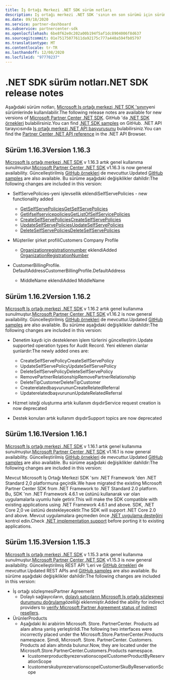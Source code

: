 ```yaml
---
title: İş Ortağı Merkezi .NET SDK sürüm notları
description: Iş ortağı merkezi .NET SDK 'sının en son sürümü için sürüm notları.
ms.date: 09/18/2020
ms.service: partner-dashboard
ms.subservice: partnercenter-sdk
ms.openlocfilehash: 6be8f62e0c202a00b194f5af1dc8904006f8d637
ms.sourcegitcommit: 01e75175077611da92175c777a440a594fb05797
ms.translationtype: MT
ms.contentlocale: tr-TR
ms.lasthandoff: 12/08/2020
ms.locfileid: "97770237"
---
```

# <a name="net-sdk-release-notes"></a><span data-ttu-id="08afb-103">.NET SDK sürüm notları</span><span class="sxs-lookup"><span data-stu-id="08afb-103">.NET SDK release notes</span></span>

<span data-ttu-id="08afb-104">Aşağıdaki sürüm notları, [Microsoft Iş ortağı merkezi .NET SDK 'sının](https://www.nuget.org/packages/Microsoft.Store.PartnerCenter)yeni sürümlerinde kullanılabilir.</span><span class="sxs-lookup"><span data-stu-id="08afb-104">The following release notes are available for new versions of [Microsoft Partner Center .NET SDK](https://www.nuget.org/packages/Microsoft.Store.PartnerCenter).</span></span> <span data-ttu-id="08afb-105">GitHub 'da [.NET SDK örnekleri](https://github.com/Microsoft/Partner-Center-DotNet-Samples) bulabilirsiniz.</span><span class="sxs-lookup"><span data-stu-id="08afb-105">You can find [.NET SDK samples](https://github.com/Microsoft/Partner-Center-DotNet-Samples) on GitHub.</span></span> <span data-ttu-id="08afb-106">.NET API tarayıcısında [Iş ortağı merkezi .NET API başvurusunu](/dotnet/api/?view=partnercenter-dotnet-latest&preserve-view=true) bulabilirsiniz.</span><span class="sxs-lookup"><span data-stu-id="08afb-106">You can find the [Partner Center .NET API reference](/dotnet/api/?view=partnercenter-dotnet-latest&preserve-view=true) in the .NET API Browser.</span></span>

## <a name="version-1163"></a><span data-ttu-id="08afb-107">Sürüm 1.16.3</span><span class="sxs-lookup"><span data-stu-id="08afb-107">Version 1.16.3</span></span>

<span data-ttu-id="08afb-108">[Microsoft Iş ortağı merkezi .NET SDK](https://www.nuget.org/packages/Microsoft.Store.PartnerCenter/1.16.3) v 1.16.3 artık genel kullanıma sunulmuştur.</span><span class="sxs-lookup"><span data-stu-id="08afb-108">[Microsoft Partner Center .NET SDK](https://www.nuget.org/packages/Microsoft.Store.PartnerCenter/1.16.3) v1.16.3 is now general availability.</span></span> <span data-ttu-id="08afb-109">Güncelleştirilmiş [GitHub örnekleri](https://github.com/Microsoft/Partner-Center-DotNet-Samples) de mevcuttur.</span><span class="sxs-lookup"><span data-stu-id="08afb-109">Updated [GitHub samples](https://github.com/Microsoft/Partner-Center-DotNet-Samples) are also available.</span></span> <span data-ttu-id="08afb-110">Bu sürüme aşağıdaki değişiklikler dahildir:</span><span class="sxs-lookup"><span data-stu-id="08afb-110">The following changes are included in this version:</span></span>

* <span data-ttu-id="08afb-111">SelfServePolicies-yeni işlevsellik eklendi</span><span class="sxs-lookup"><span data-stu-id="08afb-111">SelfServePolicies - new functionality added</span></span>
  * [<span data-ttu-id="08afb-112">GetSelfServePolicies</span><span class="sxs-lookup"><span data-stu-id="08afb-112">GetSelfServePolicies</span></span>](get-a-self-serve-policy-by-id.md)
  * [<span data-ttu-id="08afb-113">Getlıfselfservicepolicies</span><span class="sxs-lookup"><span data-stu-id="08afb-113">GetListOfSelfServicePolicies</span></span>](get-a-list-of-self-serve-policies.md)
  * [<span data-ttu-id="08afb-114">CreateSelfServePolicies</span><span class="sxs-lookup"><span data-stu-id="08afb-114">CreateSelfServePolicies</span></span>](create-a-self-serve-policy.md)
  * [<span data-ttu-id="08afb-115">UpdateSelfServePolicies</span><span class="sxs-lookup"><span data-stu-id="08afb-115">UpdateSelfServePolicies</span></span>](update-a-self-serve-policy.md)
  * [<span data-ttu-id="08afb-116">DeleteSelfServePolicies</span><span class="sxs-lookup"><span data-stu-id="08afb-116">DeleteSelfServePolicies</span></span>](delete-a-self-serve-policy.md)

* <span data-ttu-id="08afb-117">Müşteriler şirket profili</span><span class="sxs-lookup"><span data-stu-id="08afb-117">Customers Company Profile</span></span>
  * <span data-ttu-id="08afb-118">[Organizationregistrationnumber](create-a-customer.md) eklendi</span><span class="sxs-lookup"><span data-stu-id="08afb-118">Added [OrganizationRegistrationNumber](create-a-customer.md)</span></span>

* <span data-ttu-id="08afb-119">CustomerBillingProfile. DefaultAddress</span><span class="sxs-lookup"><span data-stu-id="08afb-119">CustomerBillingProfile.DefaultAddress</span></span>
  * <span data-ttu-id="08afb-120">MiddleName eklendi</span><span class="sxs-lookup"><span data-stu-id="08afb-120">Added MiddleName</span></span>

## <a name="version-1162"></a><span data-ttu-id="08afb-121">Sürüm 1.16.2</span><span class="sxs-lookup"><span data-stu-id="08afb-121">Version 1.16.2</span></span>

<span data-ttu-id="08afb-122">[Microsoft Iş ortağı merkezi .NET SDK](https://www.nuget.org/packages/Microsoft.Store.PartnerCenter/1.16.2) v 1.16.2 artık genel kullanıma sunulmuştur.</span><span class="sxs-lookup"><span data-stu-id="08afb-122">[Microsoft Partner Center .NET SDK](https://www.nuget.org/packages/Microsoft.Store.PartnerCenter/1.16.2) v1.16.2 is now general availability.</span></span> <span data-ttu-id="08afb-123">Güncelleştirilmiş [GitHub örnekleri](https://github.com/Microsoft/Partner-Center-DotNet-Samples) de mevcuttur.</span><span class="sxs-lookup"><span data-stu-id="08afb-123">Updated [GitHub samples](https://github.com/Microsoft/Partner-Center-DotNet-Samples) are also available.</span></span> <span data-ttu-id="08afb-124">Bu sürüme aşağıdaki değişiklikler dahildir:</span><span class="sxs-lookup"><span data-stu-id="08afb-124">The following changes are included in this version:</span></span>

* <span data-ttu-id="08afb-125">Denetim kaydı için desteklenen işlem türlerini güncelleştirin.</span><span class="sxs-lookup"><span data-stu-id="08afb-125">Update supported operation types for Audit Record.</span></span> <span data-ttu-id="08afb-126">Yeni eklenen olanlar şunlardır:</span><span class="sxs-lookup"><span data-stu-id="08afb-126">The newly added ones are:</span></span>
  * <span data-ttu-id="08afb-127">CreateSelfServePolicy</span><span class="sxs-lookup"><span data-stu-id="08afb-127">CreateSelfServePolicy</span></span>
  * <span data-ttu-id="08afb-128">UpdateSelfServePolicy</span><span class="sxs-lookup"><span data-stu-id="08afb-128">UpdateSelfServePolicy</span></span>
  * <span data-ttu-id="08afb-129">DeleteSelfServePolicy</span><span class="sxs-lookup"><span data-stu-id="08afb-129">DeleteSelfServePolicy</span></span>
  * <span data-ttu-id="08afb-130">RemovePartnerRelationship</span><span class="sxs-lookup"><span data-stu-id="08afb-130">RemovePartnerRelationship</span></span>
  * <span data-ttu-id="08afb-131">DeleteTipCustomer</span><span class="sxs-lookup"><span data-stu-id="08afb-131">DeleteTipCustomer</span></span>
  * <span data-ttu-id="08afb-132">Createrelatedbaşvurunun</span><span class="sxs-lookup"><span data-stu-id="08afb-132">CreateRelatedReferral</span></span>
  * <span data-ttu-id="08afb-133">Updaterelatedbaşvurunun</span><span class="sxs-lookup"><span data-stu-id="08afb-133">UpdateRelatedReferral</span></span>

* <span data-ttu-id="08afb-134">Hizmet isteği oluşturma artık kullanım dışıdır</span><span class="sxs-lookup"><span data-stu-id="08afb-134">Service request creation is now deprecated</span></span>
* <span data-ttu-id="08afb-135">Destek konuları artık kullanım dışıdır</span><span class="sxs-lookup"><span data-stu-id="08afb-135">Support topics are now deprecated</span></span>


## <a name="version-1161"></a><span data-ttu-id="08afb-136">Sürüm 1.16.1</span><span class="sxs-lookup"><span data-stu-id="08afb-136">Version 1.16.1</span></span>

<span data-ttu-id="08afb-137">[Microsoft Iş ortağı merkezi .NET SDK](https://www.nuget.org/packages/Microsoft.Store.PartnerCenter/1.16.1) v 1.16.1 artık genel kullanıma sunulmuştur.</span><span class="sxs-lookup"><span data-stu-id="08afb-137">[Microsoft Partner Center .NET SDK](https://www.nuget.org/packages/Microsoft.Store.PartnerCenter/1.16.1) v1.16.1 is now general availability.</span></span> <span data-ttu-id="08afb-138">Güncelleştirilmiş [GitHub örnekleri](https://github.com/Microsoft/Partner-Center-DotNet-Samples) de mevcuttur.</span><span class="sxs-lookup"><span data-stu-id="08afb-138">Updated [GitHub samples](https://github.com/Microsoft/Partner-Center-DotNet-Samples) are also available.</span></span> <span data-ttu-id="08afb-139">Bu sürüme aşağıdaki değişiklikler dahildir:</span><span class="sxs-lookup"><span data-stu-id="08afb-139">The following changes are included in this version:</span></span>

<span data-ttu-id="08afb-140">Mevcut Microsoft Iş Ortağı Merkezi SDK 'sını .NET Framework 'den .NET Standard 2,0 platformuna geçirdik.</span><span class="sxs-lookup"><span data-stu-id="08afb-140">We have migrated the existing Microsoft Partner Center SDK from .NET Framework to .NET Standard 2.0 platform.</span></span> <span data-ttu-id="08afb-141">Bu, SDK 'nın .NET Framework 4.6.1 ve üstünü kullanarak var olan uygulamalarla uyumlu hale getirir.</span><span class="sxs-lookup"><span data-stu-id="08afb-141">This will make the SDK compatible with existing applications using .NET Framework 4.6.1 and above.</span></span> <span data-ttu-id="08afb-142">SDK, .NET Core 2,0 ve üstünü destekleyecektir.</span><span class="sxs-lookup"><span data-stu-id="08afb-142">The SDK will support .NET Core 2.0 and above.</span></span> <span data-ttu-id="08afb-143">Mevcut uygulamalara geçmeden önce [.NET uygulama desteğini](/dotnet/standard/net-standard) kontrol edin.</span><span class="sxs-lookup"><span data-stu-id="08afb-143">Check [.NET implementation support](/dotnet/standard/net-standard) before porting it to existing applications.</span></span>   


## <a name="version-1153"></a><span data-ttu-id="08afb-144">Sürüm 1.15.3</span><span class="sxs-lookup"><span data-stu-id="08afb-144">Version 1.15.3</span></span>
<span data-ttu-id="08afb-145">[Microsoft Iş ortağı merkezi .NET SDK](https://www.nuget.org/packages/Microsoft.Store.PartnerCenter/1.15.3) v 1.15.3 artık genel kullanıma sunulmuştur.</span><span class="sxs-lookup"><span data-stu-id="08afb-145">[Microsoft Partner Center .NET SDK](https://www.nuget.org/packages/Microsoft.Store.PartnerCenter/1.15.3) v1.15.3 is now general availability.</span></span> <span data-ttu-id="08afb-146">Güncelleştirilmiş REST API 'Leri ve [GitHub örnekleri](https://github.com/Microsoft/Partner-Center-DotNet-Samples) de mevcuttur.</span><span class="sxs-lookup"><span data-stu-id="08afb-146">Updated REST APIs and [GitHub samples](https://github.com/Microsoft/Partner-Center-DotNet-Samples) are also available.</span></span> <span data-ttu-id="08afb-147">Bu sürüme aşağıdaki değişiklikler dahildir:</span><span class="sxs-lookup"><span data-stu-id="08afb-147">The following changes are included in this version:</span></span>

* <span data-ttu-id="08afb-148">İş ortağı sözleşmesi</span><span class="sxs-lookup"><span data-stu-id="08afb-148">Partner Agreement</span></span>
  * <span data-ttu-id="08afb-149">Dolaylı sağlayıcıların, [dolaylı satıcıların Microsoft Iş ortağı sözleşmesi durumunu doğrulama](verify-indirect-reseller-mpa-status.md)özelliği eklenmiştir.</span><span class="sxs-lookup"><span data-stu-id="08afb-149">Added the ability for indirect providers to [verify Microsoft Partner Agreement status of indirect resellers](verify-indirect-reseller-mpa-status.md).</span></span>
* <span data-ttu-id="08afb-150">Ürünler</span><span class="sxs-lookup"><span data-stu-id="08afb-150">Products</span></span>
  * <span data-ttu-id="08afb-151">Aşağıdaki iki arabirim Microsoft. Store. PartnerCenter. Products ad alanı altına yanlış yerleştirildi.</span><span class="sxs-lookup"><span data-stu-id="08afb-151">The following two interfaces were incorrectly placed under the Microsoft.Store.PartnerCenter.Products namespace.</span></span> <span data-ttu-id="08afb-152">Şimdi, Microsoft. Store. PartnerCenter. Customers. Products ad alanı altında bulunur.</span><span class="sxs-lookup"><span data-stu-id="08afb-152">Now, they are located under the Microsoft.Store.PartnerCenter.Customers.Products namespace.</span></span>
    * <span data-ttu-id="08afb-153">Icustomerproductbyrezervationscope</span><span class="sxs-lookup"><span data-stu-id="08afb-153">ICustomerProductByReservationScope</span></span>
    * <span data-ttu-id="08afb-154">Icustomerskubyırezervationscope</span><span class="sxs-lookup"><span data-stu-id="08afb-154">ICustomerSkuByReservationScope</span></span>
